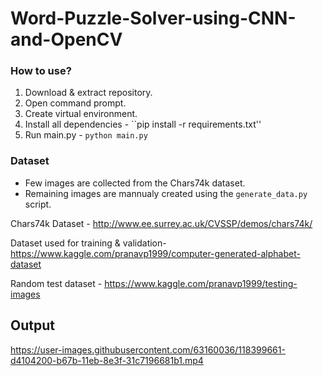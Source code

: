 # Word-Puzzle-Solver-using-CNN-and-OpenCV

### How to use?
1) Download & extract repository.
2) Open command prompt.
3) Create virtual environment.
4) Install all dependencies - ``pip install -r requirements.txt''
5) Run main.py - ``python main.py``

### Dataset
* Few images are collected from the Chars74k dataset.
* Remaining images are mannualy created using the ``generate_data.py`` script.

Chars74k Dataset - http://www.ee.surrey.ac.uk/CVSSP/demos/chars74k/

Dataset used for training & validation- https://www.kaggle.com/pranavp1999/computer-generated-alphabet-dataset

Random test dataset - https://www.kaggle.com/pranavp1999/testing-images

## Output

https://user-images.githubusercontent.com/63160036/118399661-d4104200-b67b-11eb-8e3f-31c7196681b1.mp4

